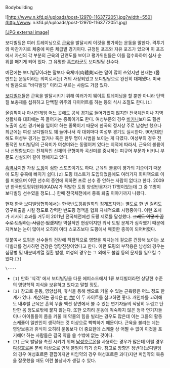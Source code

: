 Bodybuilding

![http://www.n.kfd.pl/uploads/post-12970-1163772051.jpg?width=550](http://www.
n.kfd.pl/uploads/post-12970-1163772051.jpg)

[[JPG external image]](http://www.n.kfd.pl/uploads/post-12970-1163772051.jpg)

보디빌딩은 여러 트레이닝으로 [근육](%EA%B7%BC%EC%9C%A1.md)을 발달시켜 이것을 평가하는 운동을 말한다. 격투기와
마찬가지로 체중에 따른 체급별 경기이다. 규정된 포즈와 자유 포즈가 있으며 이 포즈에서 자신의 각 부분의 근육의 단련도를 보이고 평가위원들은
이를 점수화하여 심사 순위를 매기게 되어 있다. 그 유명한
[흑드라군](%ED%9D%91%EB%93%9C%EB%9D%BC%EA%B5%B0.md)도 보디빌딩 선수다.

예전에는 보디빌딩이라는 말보다 육체미(肉體美)라는 말이 많이 쓰였지만 현재는 (몸 만드는 운동이라는 의미로서는) 거의 사장되었고 보디빌딩으로
완전히 대체됐다. 미국식 발음으로 "바디빌딩" 이라고 부르는 사람도 가끔 있다.

[보디빌더](%EB%B3%B4%EB%94%94%EB%B9%8C%EB%8D%94.md)들은 근육을 발달시키기 위해 여러가지 웨이트
트레이닝을 할 뿐만 아니라 단백질 보충제를 섭취하고 단백질 위주의 다이어트를 하는 등의 식사 조절도 한다.`[1]`

올림픽이나 아시안게임 어느 곳에도 공식 경기로 들어가있지 않지만 [전국체전](%EC%A0%84%EA%B5%AD%20%EC%B2%B4%EC%A0%84.md)이나 지역 생활체육 대회에는 꼭 들어가는 종목이기도
한다. 여성부문의 경우 [비키니](%EB%B9%84%ED%82%A4%EB%8B%88.md)보다도 훨씬 노출이 심한 경기복을 입어야 하는
종목이기 때문에 한국의 정서상 주로 남성만 했으나 최근에는 여성 보디빌더도 꽤 늘어나서 각 대회마다 여성부 경기도 실시한다. 90년대만 해도
여성부 경기는 없거나 혹은 한두 명이 시범을 보이는 게 다였다. 여성부의 경우 전통적인 보디빌딩의 근육미가 여성미와는 동떨어져 있다는 지적에
따라서, 근육의 볼륨이나 선명함보다는 전체적인 신체의 균형미와 곡선미를 중시하는 피규어 부문과 비키니 부문도 신설되어 같이 행해지고 있다.

[흑역사](%ED%9D%91%EC%97%AD%EC%82%AC.md)지만 가장 [도핑](%EB%8F%84%ED%95%91.md)이
심한 스포츠이기도 하다. 근육의 볼륨이 평가의 기준이기 때문에 도핑 유혹에 빠지기 쉽다.`[2]` 도핑 테스트가 도입되었음에도 여러가지
회피책으로 이를 피했으며 어떤 선수의 증언에 의하면 프로 선수 중 안하는 사람이 없다고 한다. 2009년 한국반도핑위원회(KADA)가 적발한
도핑 양성반응자가 17명이었는데 그 중 11명이 보디빌딩 선수였을 정도(...) 한때 전국체전에서 종목 퇴출 이야기까지 나왔다.

현재 한국 보디빌딩협회에서는 한국반도핑위원회의 징계조치와는 별도로 한 번 걸려도 영구퇴출을 시킬 정도로 강력한 반도핑 정책을 협회 자체적으로
시행중이다. 이런 조치가 서서히 효과를 거두어 2011년 전국체전에선 도핑 제로를 달성했다. <del>그래도 어떻게 꼼수로 도핑하는 사람은
있겠지만</del> 역설적인 현상이지만 워낙 도핑 문제가 심각했기 때문에 지켜보는 눈이 많아서 오히려 여타 스포츠보다 도핑에서 깨끗한 종목이
되어버렸다.

덧붙여서 도핑은 선수들의 건강에 직접적으로 영향을 끼치는데 겉으론 건장해 보이는 보디빌더를 검사하면 건강은 엉망진창이었다고 한다. 이런
도핑의 부작용은 남성의 경우는 심장병 및 내분비계열 질환 발생, 여성의 경우는 그 외에도 불임 등의 문제를 일으킬 수 있다.`[3]`

`\----`

  * `[1]` 만화 '식객' 에서 보디빌딩을 다룬 에피소드에서 1류 보디빌더라면 상당한 수준의 영양학적 지식을 보유하고 있다고 말할 정도.
  * `[2]` 참고로 운동, 영양섭취, 휴식을 통해 쌩으로 키울 수 있는 근육량은 어느 정도 한계가 있다. 계산하는 공식은 [#](http://cafe.naver.com/finetrainer/1696), [##](http://www.weightrainer.net/bodypred.html) 이 두 사이트를 참고하면 좋다. 개인차를 고려해도 내추럴 근육은 흔히 무술 액션 장면에서 볼 수 있는 연기자들의 적당히 두껍고 탄탄한 몸 정도로밖에 붙지 않는다. 또한 오히려 운동에 익숙하지 않은 정극 연기자들이나 아이돌들이 몸을 키울 때 약물의 힘을 빌리는 경우도 많은데 이는 그들의 활동 스케쥴이 일반인이 생각하는 것 이상으로 빡빡하기 때문이다. 근육을 불리는 데는 영양보충과 휴식이 오히려 운동보다 더 중요한데 스케쥴 상 어쩔 수 없이 이것을 포기해야 하는 사람들은 결국 약을 쓸 수밖에 없는 것이다.
  * `[3]` 근육 발달을 촉진 시키기 위해 [남성호르몬](%EB%82%A8%EC%84%B1%ED%98%B8%EB%A5%B4%EB%AA%AC.md)을 사용하는 경우가 많은데 이럴 경우 [여성호르몬](%EC%97%AC%EC%84%B1%ED%98%B8%EB%A5%B4%EB%AA%AC.md) 분비 이상으로 인해 불임이 되기 쉽다. 참고로 방향은 정반대(보디빌딩의 경우 여성호르몬 결핍이지만 피임약의 경우 여성호르몬 과다)지만 피임약의 복용을 잘못했을 때도 이런 불상사가 생길 수 있다.

